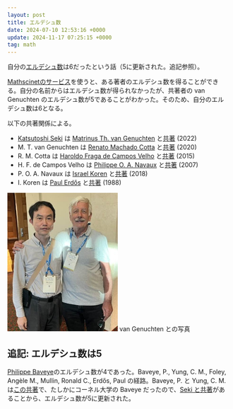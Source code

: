 ```yaml
---
layout: post
title: エルデシュ数
date: 2024-07-10 12:53:16 +0000
update: 2024-11-17 07:25:15 +0000
tag: math
---
```

自分の[エルデシュ数](https://ja.wikipedia.org/wiki/%E3%82%A8%E3%83%AB%E3%83%87%E3%82%B7%E3%83%A5%E6%95%B0)は6だったという話（5に更新された。追記参照）。

[Mathscinetのサービス](https://mathscinet.ams.org/mathscinet/freetools/collab-dist)を使うと、ある著者のエルデシュ数を得ることができる。自分の名前からはエルデシュ数が得られなかったが、共著者の van Genuchten のエルデシュ数が5であることがわかった。そのため、自分のエルデシュ数は6となる。

以下の共著関係による。

- [Katsutoshi Seki](https://scholar.google.com/citations?user=Gs_ABawAAAAJ) は [Matrinus Th. van Genuchten](https://scholar.google.com/citations?user=WAUeFVwAAAAJ) と[共著](https://doi.org/10.1002/vzj2.20168) (2022)
- M. T. van Genuchten は [Renato Machado Cotta](https://scholar.google.com/citations?user=fdTa1UYAAAAJ) と[共著](https://doi.org/10.1590/0001-3765202020190427) (2020)
- R. M. Cotta は [Haroldo Fraga de Campos Velho](https://scholar.google.com/citations?user=OoYFpwkAAAAJ) と[共著](https://pubmed.ncbi.nlm.nih.gov/25973723/) (2015)
- H. F. de Campos Velho は [Philippe O. A. Navaux](https://dblp.org/pid/74/1262.html) と[共著](https://doi.org/10.1109/CCGRID.2007.86) (2007)
- P. O. A. Navaux は [Israel Koren](https://scholar.google.com/citations?user=eFelBdoAAAAJ) と[共著](https://doi.org/10.1109/PDP2018.2018.00021) (2018)
- I. Koren は [Paul Erdős](https://scholar.google.com/citations?user=cVeVZ1YAAAAJ) と[共著](https://doi.org/10.1007/BF02088008) (1988)

<img src="/img/20240710-rien.jpg" width="250px">
van Genuchten との写真

## 追記: エルデシュ数は5

[Philippe Baveye](https://scholar.google.com/citations?user=QdgKc8EAAAAJ)のエルデシュ数が4であった。Baveye, P., Yung, C. M., Foley, Angèle M., Mullin, Ronald C., Erdős, Paul の経路。Baveye, P. と Yung, C. M. は[この共著](https://doi.org/10.1016/0020-7462(94)90001-9)で、たしかにコーネル大学の Baveye だったので、[Seki と共著](https://researchmap.jp/sekik/published_papers/7486134/attachment_file.pdf)があることから、エルデシュ数が5に更新された。
